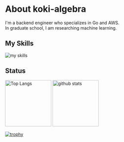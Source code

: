 # About koki-algebra
I'm a backend engineer who specializes in Go and AWS.<br>
In graduate school, I am researching machine learning.

## My Skills
<img alt="my skills" src="https://skillicons.dev/icons?theme=dark&perline=8&i=go,aws,docker,kubernetes,linux,mysql,postgres,graphql,git,github,vscode,html,css,ts,python,pytorch" />

## Status
<p align="left"> 
  <img alt="Top Langs" height="150px" src="https://github-readme-stats.vercel.app/api/top-langs/?username=koki-algebra&layout=compact&show_icons=true&theme=onedark" />
  <img alt="github stats" height="150px" src="https://github-readme-stats.vercel.app/api?username=koki-algebra&theme=onedark&show_icons=ture" />
</p>

[![trophy](https://github-profile-trophy.vercel.app/?username=koki-algebra&theme=onedark&column=8)](https://github.com/ryo-ma/github-profile-trophy)
